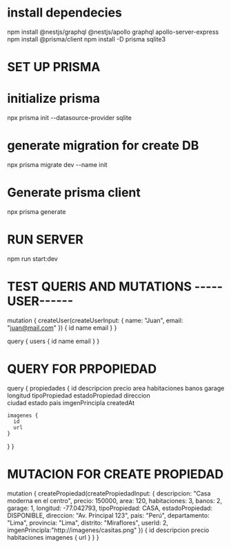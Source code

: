 # install dependecies
npm install @nestjs/graphql @nestjs/apollo graphql apollo-server-express
npm install @prisma/client
npm install -D prisma sqlite3


# SET UP PRISMA

  # initialize prisma
  npx prisma init --datasource-provider sqlite
  # generate migration for create DB
  npx prisma migrate dev --name init
  # Generate prisma client
  npx prisma generate

# RUN SERVER
  npm run start:dev

# TEST QUERIS AND MUTATIONS -----USER------

  mutation {
  createUser(createUserInput: { name: "Juan", email: "juan@mail.com" }) {
    id
    name
    email
  }
  }

  query {
  users {
    id
    name
    email
  }
  }


 # QUERY FOR PRPOPIEDAD

  query {
  propiedades {
    id
    descripcion
    precio
    area
    habitaciones
    banos
    garage
    longitud
    tipoPropiedad
    estadoPropiedad
    direccion  
    ciudad
    estado
    pais
    imgenPrincipla
    createdAt

    imagenes {
      id
      url
    }
  }
}


# MUTACION FOR CREATE PROPIEDAD

mutation {
  createPropiedad(createPropiedadInput: {
    descripcion: "Casa moderna en el centro",
    precio: 150000,
    area: 120,
    habitaciones: 3,
    banos: 2,
    garage: 1,
    longitud: -77.042793,
    tipoPropiedad: CASA,
    estadoPropiedad: DISPONIBLE,
    direccion: "Av. Principal 123",
    pais: "Perú",
    departamento: "Lima",
    provincia: "Lima",
    distrito: "Miraflores",
    userId: 2,
    imgenPrincipla:"http://imagenes/casitas.png"
  }) {
    id
    descripcion
    precio
    habitaciones
    imagenes {
      url
    }
  }
}

